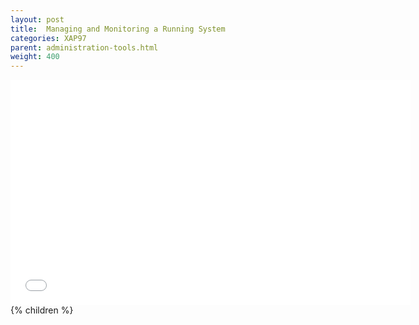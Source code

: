 ```yaml
---
layout: post
title:  Managing and Monitoring a Running System
categories: XAP97
parent: administration-tools.html
weight: 400
---
```

<iframe width="640" height="360" src="//www.youtube.com/embed/9nFkfj2o5hk?feature=player_embedded" frameborder="0" allowfullscreen></iframe>
{% children %}
